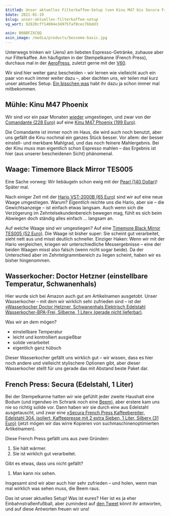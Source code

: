 ```yaml
---
$title@: Unser aktuelles Filterkaffee-Setup (von Kinu M47 bis Secura French Press)
$date: 2021-01-19
$slug: unser-aktuelles-filterkaffee-setup
vg_wort: 92820cff14084e34975faf0cec7bbdd3

asin: B08BFZXCQQ
asin_image: /media/products/besseme-basic.jpg
---
```


Unterwegs trinken wir (Jens) am liebsten Espresso-Getränke, zuhause aber nur Filterkaffee. Am häufigsten in der Stempelkanne (French Press), durchaus mal in der [AeroPress](https://aeropress.com/), zuletzt gerne mit der [V60](https://global.hario.com/sp_v60series.html).

Wir sind hier weiter ganz bescheiden – wir lernen wie vielleicht auch ein paar von euch immer weiter dazu –, aber dachten uns, wir teilen mal kurz unser aktuelles Setup. [Ein bisschen was]([url('/content/pages/posts.md')]) habt ihr dazu ja schon immer mal mitbekommen.

## Mühle: Kinu M47 Phoenix

Wir sind vor ein paar Monaten [wieder]([url('/content/posts/20190618.md')]) umgestiegen, und zwar von der [Comandante (228 Euro)](https://comandantegrinder.com/) auf eine&nbsp;[Kinu M47 Phoenix (199 Euro)](https://www.kinugrinders.com/index.php?page=m_home_page.public.show_product&Id_Product=24).

Die Comandante ist immer noch im Haus, die wird auch noch benutzt, aber uns gefällt die Kinu nochmal ein ganzes Stück besser. Vor allem: der besser einstell- und merkbare Mahlgrad, und das noch feinere Mahlergebnis. Bei der Kinu _muss_ man eigentlich schon Espresso mahlen – das Ergebnis ist hier (aus unserer bescheidenen Sicht) phänomenal.

## Waage: Timemore Black Mirror TES005

Eine Sache vorweg: Wir liebäugeln schon ewig mit der [Pearl (140 Dollar)](https://acaia.co/products/pearl)! Später mal.

Nach einiger Zeit mit der [Hario VST-2000B (65 Euro)](https://www.amazon.de/dp/B009GPJMOU/?tag=hhk-21) sind wir auf eine neue Waage umgestiegen. Warum? _Eigentlich_ reichte uns die Hario, aber sie – die Gewichtsanzeige – ist einfach etwas langsam. Auch wenn sich die Verzögerung im Zehntelsekundenbereich bewegen mag, fühlt es sich beim Abwiegen doch ständig alles einfach&nbsp;… langsam an.

Auf welche Waage sind wir umgestiegen? Auf eine [Timemore Black Mirror TES005 (52 Euro)](https://www.amazon.de/gp/product/B08BFZXCQQ/?tag=hhk-21). Die Waage ist bisher super: Sie scheint gut verarbeitet, sieht nett aus und misst deutlich schneller. Einziger Haken: Wenn wir mit der Hario vergleichen, kriegen wir unterschiedliche Messergebnisse – eine der beiden Waagen misst also falsch (wenn nicht sogar beide). Da der Unterschied aber im Zehntelgrammbereich zu liegen scheint, haben wir es bisher hingenommen.

## Wasserkocher: Doctor Hetzner (einstellbare Temperatur, Schwanenhals)

Hier wurde sich bei Amazon auch gut am Artikelnamen ausgetobt. Unser Wasserkocher – mit dem wir wirklich sehr zufrieden sind – ist der [»Wasserkocher Doctor Hetzner, Schwanenhals Elektrisch Edelstahl Wasserkocher-BPA-Frei, Silberne, 1 Liter« (gerade nicht lieferbar)](https://www.amazon.de/dp/B075GRG92Y/?tag=hhk-21).

Was wir an dem mögen?

* einstellbare Temperatur
* leicht und kontrolliert ausgießbar
* solide verarbeitet
* eigentlich ganz hübsch

Dieser Wasserkocher gefällt uns wirklich gut – wir wissen, dass es hier noch andere und vielleicht stylischere Optionen gibt, aber dieser Wasserkocher stellt für uns gerade das mit Abstand beste Paket dar.

## French Press: Secura (Edelstahl, 1 Liter)

Bei der Stempelkanne hatten wir wie gefühlt jeder zweite Haushalt eine Bodum (und irgendwo im Schrank noch eine [Beem](https://www.amazon.de/dp/B07SZFFQJH/?tag=hhk-21)), aber erstere kam uns nie so richtig solide vor. Dann haben wir sie durch eine aus Edelstahl ausgetauscht, und zwar eine [»Secura French Press Kaffeebereiter, Edelstahl 304, isoliert, Kaffeepresse mit 2 extra Sieben, 1 Liter, Silber« (31 Euro)](https://www.amazon.de/gp/product/B00JE36GLQ/?tag=hhk-21) (jetzt mögen wir das wirre Kopieren von suchmaschinen&shy;optimierten Artikelnamen).

Diese French Press gefällt uns aus zwei Gründen:

1. Sie hält wärmer.
1. Sie ist wirklich gut verarbeitet.

Gibt es etwas, dass uns nicht gefällt?

1. Man kann nix sehen.

Insgesamt sind wir aber auch hier sehr zufrieden – und holen, wenn man mal wirklich was sehen muss, die Beem raus.

Das ist unser aktuelles Setup! Was ist eures? Hier ist es ja eher Einbahnstraßenfußball, aber zumindest auf [den Tweet](https://twitter.com/hhkaffeecom/status/1351582969195061248) könnt ihr antworten, und auf diese Antworten freuen wir uns!